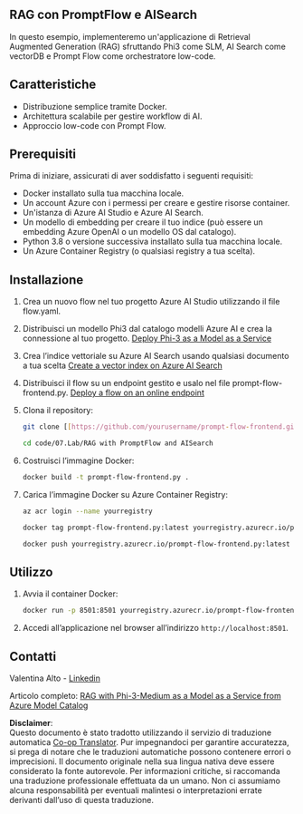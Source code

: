 <!--
CO_OP_TRANSLATOR_METADATA:
{
  "original_hash": "8ec74e4a49934dad78bc52dcb898359c",
  "translation_date": "2025-07-16T17:08:09+00:00",
  "source_file": "code/07.Lab/RAG_with_PromptFlow_and_AISearch/README.md",
  "language_code": "it"
}
-->
## RAG con PromptFlow e AISearch

In questo esempio, implementeremo un'applicazione di Retrieval Augmented Generation (RAG) sfruttando Phi3 come SLM, AI Search come vectorDB e Prompt Flow come orchestratore low-code.

## Caratteristiche

- Distribuzione semplice tramite Docker.
- Architettura scalabile per gestire workflow di AI.
- Approccio low-code con Prompt Flow.

## Prerequisiti

Prima di iniziare, assicurati di aver soddisfatto i seguenti requisiti:

- Docker installato sulla tua macchina locale.
- Un account Azure con i permessi per creare e gestire risorse container.
- Un'istanza di Azure AI Studio e Azure AI Search.
- Un modello di embedding per creare il tuo indice (può essere un embedding Azure OpenAI o un modello OS dal catalogo).
- Python 3.8 o versione successiva installato sulla tua macchina locale.
- Un Azure Container Registry (o qualsiasi registry a tua scelta).

## Installazione

1. Crea un nuovo flow nel tuo progetto Azure AI Studio utilizzando il file flow.yaml.
2. Distribuisci un modello Phi3 dal catalogo modelli Azure AI e crea la connessione al tuo progetto. [Deploy Phi-3 as a Model as a Service](https://learn.microsoft.com/azure/machine-learning/how-to-deploy-models-phi-3?view=azureml-api-2&tabs=phi-3-mini)
3. Crea l’indice vettoriale su Azure AI Search usando qualsiasi documento a tua scelta [Create a vector index on Azure AI Search](https://learn.microsoft.com/azure/search/search-how-to-create-search-index?tabs=portal)
4. Distribuisci il flow su un endpoint gestito e usalo nel file prompt-flow-frontend.py. [Deploy a flow on an online endpoint](https://learn.microsoft.com/azure/ai-studio/how-to/flow-deploy)
5. Clona il repository:

    ```sh
    git clone [[https://github.com/yourusername/prompt-flow-frontend.git](https://github.com/microsoft/Phi-3CookBook.git)](https://github.com/microsoft/Phi-3CookBook.git)
    
    cd code/07.Lab/RAG with PromptFlow and AISearch
    ```

6. Costruisci l’immagine Docker:

    ```sh
    docker build -t prompt-flow-frontend.py .
    ```

7. Carica l’immagine Docker su Azure Container Registry:

    ```sh
    az acr login --name yourregistry
    
    docker tag prompt-flow-frontend.py:latest yourregistry.azurecr.io/prompt-flow-frontend.py:latest
    
    docker push yourregistry.azurecr.io/prompt-flow-frontend.py:latest
    ```

## Utilizzo

1. Avvia il container Docker:

    ```sh
    docker run -p 8501:8501 yourregistry.azurecr.io/prompt-flow-frontend.py:latest
    ```

2. Accedi all’applicazione nel browser all’indirizzo `http://localhost:8501`.

## Contatti

Valentina Alto - [Linkedin](https://www.linkedin.com/in/valentina-alto-6a0590148/)

Articolo completo: [RAG with Phi-3-Medium as a Model as a Service from Azure Model Catalog](https://medium.com/@valentinaalto/rag-with-phi-3-medium-as-a-model-as-a-service-from-azure-model-catalog-62e1411948f3)

**Disclaimer**:  
Questo documento è stato tradotto utilizzando il servizio di traduzione automatica [Co-op Translator](https://github.com/Azure/co-op-translator). Pur impegnandoci per garantire accuratezza, si prega di notare che le traduzioni automatiche possono contenere errori o imprecisioni. Il documento originale nella sua lingua nativa deve essere considerato la fonte autorevole. Per informazioni critiche, si raccomanda una traduzione professionale effettuata da un umano. Non ci assumiamo alcuna responsabilità per eventuali malintesi o interpretazioni errate derivanti dall’uso di questa traduzione.